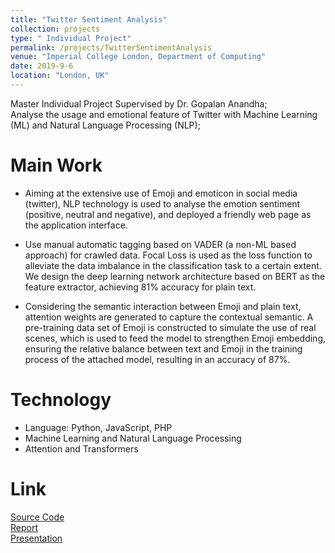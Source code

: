 ```yaml
---
title: "Twitter Sentiment Analysis"
collection: projects
type: " Individual Project"
permalink: /projects/TwitterSentimentAnalysis
venue: "Imperial College London, Department of Computing"
date: 2019-9-6
location: "London, UK"
---
```

Master Individual Project Supervised by Dr. Gopalan Anandha; <br>
Analyse the usage and emotional feature of Twitter with Machine Learning (ML) and Natural Language Processing (NLP);

Main Work
======

* Aiming at the extensive use of Emoji and emoticon in social media (twitter), NLP technology is used to analyse the emotion sentiment (positive, neutral and negative), and deployed a friendly web page as the application interface.

* Use manual automatic tagging based on VADER (a non-ML based approach) for crawled data. Focal Loss is used as the loss function to alleviate the data imbalance in the classification task to a certain extent. We design the deep learning network architecture based on BERT as the feature extractor, achieving 81% accuracy for plain text.

* Considering the semantic interaction between Emoji and plain text, attention weights are generated to capture the contextual semantic. A pre-training data set of Emoji is constructed to simulate the use of real scenes, which is used to feed the model to strengthen Emoji embedding, ensuring the relative balance between text and Emoji in the training process of the attached model, resulting in an accuracy of 87%.

Technology
======
* Language: Python, JavaScript, PHP
* Machine Learning and Natural Language Processing
* Attention and Transformers

Link
======
[Source Code](https://github.com/zheyuye/TwitterSA) <br>
[Report](../files/TwitterSentimentAnalysis_report.pdf) <br>
[Presentation](../files/TwitterSentimentAnalysis_presentation.pptx)
